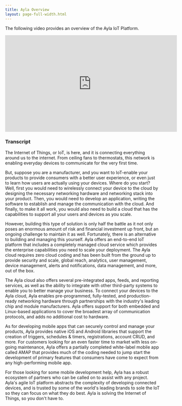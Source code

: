 ```yaml
---
title: Ayla Overview
layout: page-full-width.html
---
```


The following video provides an overview of the Ayla IoT Platform.

<iframe 
  width="560" 
  height="315" 
  src="https://www.youtube.com/embed/qmMH4I_RVno?rel=0&amp;showinfo=0" 
  frameborder="0" 
  allow="autoplay; 
  encrypted-media" 
  allowfullscreen>
</iframe>

<h3>Transcript</h3>

The Internet of Things, or IoT, is here, and it is connecting everything around us to the internet. From ceiling fans to thermostats, this network is enabling everyday devices to communicate for the very first time.

But, suppose you are a manufacturer, and you want to IoT-enable your products to provide consumers with a better user experience, or even just to learn how users are actually using your devices. Where do you start? Well, first you would need to wirelessly connect your device to the cloud by designing the necessary networking hardware and networking stack into your product. Then, you would need to develop an application, writing the software to establish and manage the communication with the cloud. And finally, to make it all work, you would also need to build a cloud that has the capabilities to support all your users and devices as you scale.

However, building this type of solution is only half the battle as it not only poses an enormous amount of risk and financial investment up front, but an ongoing challenge to maintain it as well. Fortunately, there is an alternative to building and managing this yourself. Ayla offers an end-to-end IoT platform that includes a completely managed cloud service which provides the enterprise capabilities you need to scale your deployment. The Ayla cloud requires zero cloud coding and has been built from the ground up to provide security and scale, global reach, analytics, user management, device management, alerts and notifications, data management, and more, out of the box.

The Ayla cloud also offers several pre-integrated apps, feeds, and reporting services, as well as the ability to integrate with other third-party systems to enable you to better manage your business. To connect your devices to the Ayla cloud, Ayla enables pre-programmed, fully-tested, and production-ready networking hardware through partnerships with the industry's leading chip and module manufacturers. Ayla offers support for both embedded and Linux-based applications to cover the broadest array of communication protocols, and adds no additional cost to hardware.

As for developing mobile apps that can securely control and manage your products, Ayla provides native iOS and Android libraries that support the creation of triggers, schedules & timers, registrations, account CRUD, and more. For customers looking for an even faster time to market with less on-going maintenance, Ayla offers a partially completed white-label mobile app called AMAP that provides much of the coding needed to jump start the development of primary features that consumers have come to expect from any high-performing mobile app.

For those looking for some mobile development help, Ayla has a robust ecosystem of partners who can be called on to assist with any project. Ayla's agile IoT platform abstracts the complexity of developing connected devices, and is trusted by some of the world's leading brands to sole the IoT so they can focus on what they do best. Ayla is solving the Internet of Things, so you don't have to.
